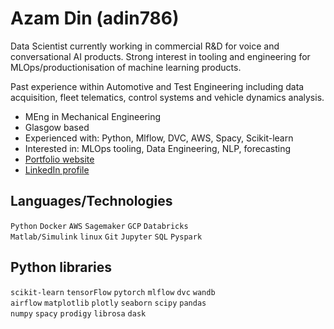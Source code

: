 # Azam Din (adin786)

Data Scientist currently working in commercial R&D for voice and conversational AI products.  Strong interest in tooling and engineering for MLOps/productionisation of machine learning products.

Past experience within Automotive and Test Engineering including data acquisition, fleet telematics, control systems and vehicle dynamics analysis.

- MEng in Mechanical Engineering
- Glasgow based
- Experienced with: Python, Mlflow, DVC, AWS, Spacy, Scikit-learn
- Interested in: MLOps tooling, Data Engineering, NLP, forecasting 
- [Portfolio website](https://adin786.github.io)  
- [LinkedIn profile](https://linkedin.com/in/azamdin)

## Languages/Technologies 

`Python` `Docker` `AWS` `Sagemaker` `GCP` `Databricks`  
`Matlab/Simulink` `linux` `Git` `Jupyter` `SQL` `Pyspark`

## Python libraries 

`scikit-learn` `tensorFlow` `pytorch` `mlflow` `dvc` `wandb`  
`airflow` `matplotlib` `plotly` `seaborn` `scipy` `pandas`  
`numpy` `spacy` `prodigy` `librosa` `dask`
